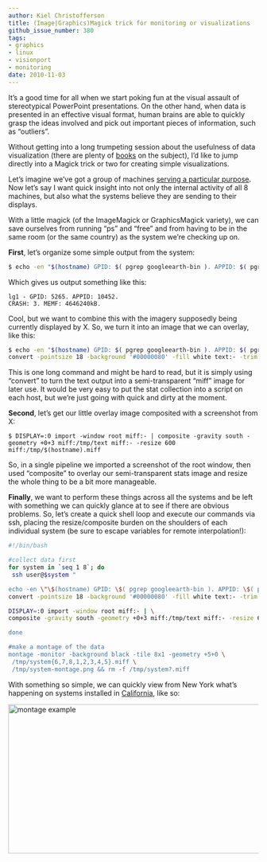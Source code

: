 ```yaml
---
author: Kiel Christofferson
title: (Image|Graphics)Magick trick for monitoring or visualizations
github_issue_number: 380
tags:
- graphics
- linux
- visionport
- monitoring
date: 2010-11-03
---
```


It’s a good time for all when we start poking fun at the visual assault of stereotypical PowerPoint presentations. On the other hand, when data is presented in an effective visual format, human brains are able to quickly grasp the ideas involved and pick out important pieces of information, such as “outliers”.

Without getting into a long trumpeting session about the usefulness of data visualization (there are plenty of [books](https://www.amazon.com/s?url=search-alias%3Daps&field-keywords=Data+Visualization) on the subject), I’d like to jump directly into a Magick trick or two for creating simple visualizations.

Let’s imagine we’ve got a group of machines [serving a particular purpose](https://liquidgalaxy.endpoint.com/). Now let’s say I want quick insight into not only the internal activity of all 8 machines, but also what the systems believe they are sending to their displays.

With a little magick (of the ImageMagick or GraphicsMagick variety), we can save ourselves from running “ps” and “free” and from having to be in the same room (or the same country) as the system we’re checking up on.

**First**, let’s organize some simple output from the system:

```bash
$ echo -en "$(hostname) GPID: $( pgrep googleearth-bin ). APPID: $( pgrep -u root -f sbin/apache2 ).\nCRASH: $( ls -1 ${HOME}/.googleearth/crashlogs/ | wc -l ). MEMF: $( awk '/^MemFree/ {print $2$3}' /proc/meminfo )."
```

Which gives us output something like this:

```plain
lg1 - GPID: 5265. APPID: 10452.
CRASH: 3. MEMF: 4646240kB.
```

Cool, but we want to combine this with the imagery supposedly being currently displayed by X. So, we turn it into an image that we can overlay, like this:

```bash
$ echo -en "$(hostname) GPID: $( pgrep googleearth-bin ). APPID: $( pgrep -u root -f sbin/apache2 ).\nCRASH: $( ls -1 ${HOME}/.googleearth/crashlogs/ | wc -l ). MEMF: $( awk '/^MemFree/ {print $2$3}' /proc/meminfo )." | \
convert -pointsize 18 -background '#00000080' -fill white text:- -trim -bordercolor '#00000080' -border 5x5 miff:/tmp/text
```

This is one long command and might be hard to read, but it is simply using “convert” to turn the text output into a semi-transparent “miff” image for later use. It would be very easy to put the stat collection into a script on each host, but we’re just going with quick and dirty at the moment.

**Second**, let’s get our little overlay image composited with a screenshot from X:

```plain
$ DISPLAY=:0 import -window root miff:- | composite -gravity south -geometry +0+3 miff:/tmp/text miff:- -resize 600 miff:/tmp/$(hostname).miff
```

So, in a single pipeline we imported a screenshot of the root window, then used “composite” to overlay our semi-transparent stats image and resize the whole thing to be a bit more manageable.

**Finally**, we want to perform these things across all the systems and be left with something we can quickly glance at to see if there are obvious problems. So, let’s create a quick shell loop and execute our commands via ssh, placing the resize/composite burden on the shoulders of each individual system (be sure to escape variables for remote interpolation!):

```bash
#!/bin/bash

#collect data first
for system in `seq 1 8`; do
 ssh user@$system "

echo -en \"\$(hostname) GPID: \$( pgrep googleearth-bin ). APPID: \$( pgrep -u root -f sbin/apache2 ).\nCRASH: \$( ls -1 \${HOME}/.googleearth/crashlogs/ | wc -l ). MEMF: \$( awk '/^MemFree/ {print \$2\$3}' /proc/meminfo )." | \
convert -pointsize 18 -background '#00000080' -fill white text:- -trim -bordercolor '#00000080' -border 5x5 miff:/tmp/text;

DISPLAY=:0 import -window root miff:- | \
composite -gravity south -geometry +0+3 miff:/tmp/text miff:- -resize 600 miff:-" >/tmp/system${system}.miff;

done

#make a montage of the data
montage -monitor -background black -tile 8x1 -geometry +5+0 \
 /tmp/system{6,7,8,1,2,3,4,5}.miff \
 /tmp/system-montage.png && rm -f /tmp/system?.miff
```

With something so simple, we can quickly view from New York what’s happening on systems installed in [California](https://www.thetech.org/), like so:

<a href="/blog/2010/11/imagegraphicsmagick-trick-for/system-montage.png"><img alt="montage example" height="300" src="/blog/2010/11/imagegraphicsmagick-trick-for/system-montage.png" width="1350"/></a>
